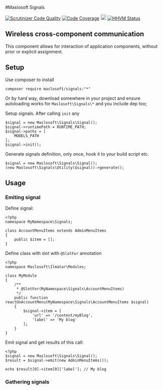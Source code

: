#Maslosoft Signals

[![Scrutinizer Code Quality](https://scrutinizer-ci.com/g/Maslosoft/Signals/badges/quality-score.png?b=master)](https://scrutinizer-ci.com/g/Maslosoft/Signals/?branch=master)
[![Code Coverage](https://scrutinizer-ci.com/g/Maslosoft/Signals/badges/coverage.png?b=master)](https://scrutinizer-ci.com/g/Maslosoft/Signals/?branch=master)
<img src="https://travis-ci.org/Maslosoft/Signals.svg?branch=master" style="height:18px"/>
[![HHVM Status](http://hhvm.h4cc.de/badge/maslosoft/signals.svg)](http://hhvm.h4cc.de/package/maslosoft/signals)

## Wireless cross-component communication

This component allows for interaction of application components, without prior or explicit assignment.

## Setup

Use composer to install

	composer require maslosoft/signals:"*"
	
Or by hard way, download somewhere in your project and ensure autoloading works for `Maslosoft\Signals\*` and you include dep too;
	
Setup signals. After calling `init` any
	
	$signal = new Maslosoft\Signals\Signal();
	$signal->runtimePath = RUNTIME_PATH;
	$signal->paths = [
		MODELS_PATH
	];
	$signal->init();
	
Generate signals definition, only once, hook it to your build script etc.
		
	$signal = new Maslosoft\Signals\Signal();
	(new Maslosoft\Signals\Utility($signal))->generate();
	
## Usage

### Emiting signal

Define signal:

	<?php
	namespace MyNamespace\Signals;

	class AccountMenuItems extends AdminMenuItems
	{
		public $item = [];	
	}

Define class with slot with `@SlotFor` annotation
	
	<?php
	namespace Maslosoft\Ilmatar\Modules;
	
	class MyModule
	{
		/**
		 * @SlotFor(MyNamespace\Signals\AccountMenuItems)
		 */
		public function reactOnAccountMenu(MyNamespace\Signals\AccountMenuItems $signal)
		{
			$signal->item = [
				'url' => '/content/myBlog',
				'label' => 'My blog'
			];
		}
	}
	


Emit signal and get results of this call:

	<?php
	$signal = new Maslosoft\Signals\Signal();
	$result = $signal->emit(new AdminMenuItems());
	
	echo $result[0]->item[0]['label']; // My blog
		
### Gathering signals